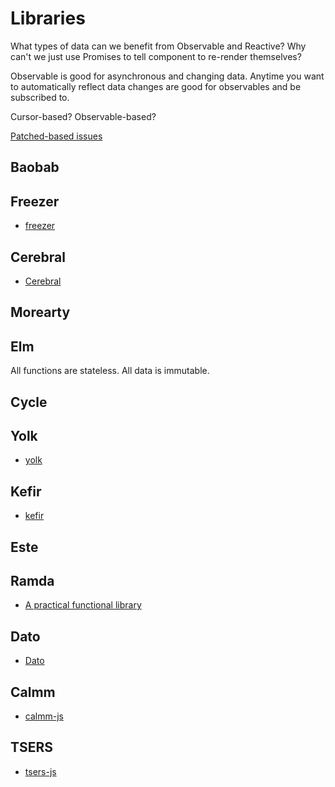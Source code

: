 # Libraries

What types of data can we benefit from Observable and Reactive? Why can't we just use Promises to tell component to re-render themselves?

Observable is good for asynchronous and changing data. Anytime you want to automatically reflect data changes are good for observables and be subscribed to.

Cursor-based? Observable-based?

[Patched-based issues](https://github.com/gritzko/swarm/blob/master/doc/ver0.3/patch-based-issues.md)

## Baobab

## Freezer

* [freezer](https://github.com/arqex/freezer)

## Cerebral

* [Cerebral](http://christianalfoni.com/cerebral/)

## Morearty

## Elm

All functions are stateless. All data is immutable.

## Cycle

## Yolk

* [yolk](https://github.com/garbles/yolk)

## Kefir

* [kefir](https://rpominov.github.io/kefir/)

## Este

## Ramda

* [A practical functional library](http://ramdajs.com)

## Dato

* [Dato](https://github.com/datodev/dato)

## Calmm

* [calmm-js](https://github.com/calmm-js)

## TSERS

* [tsers-js](https://github.com/tsers-js)